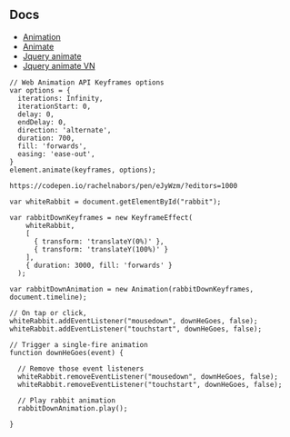 
## Docs

* [Animation](https://developer.mozilla.org/en-US/docs/Web/API/Animation/Animation)
* [Animate](https://developer.mozilla.org/en-US/docs/Web/API/Element/animate)
* [Jquery animate](https://api.jquery.com/animate/)
* [Jquery animate VN](https://hocwebchuan.com/reference/jquery/jquery_animate.php)

```
// Web Animation API Keyframes options
var options = {
  iterations: Infinity,
  iterationStart: 0,
  delay: 0,
  endDelay: 0,
  direction: 'alternate',
  duration: 700,
  fill: 'forwards',
  easing: 'ease-out',
}
element.animate(keyframes, options);
```

```
https://codepen.io/rachelnabors/pen/eJyWzm/?editors=1000

var whiteRabbit = document.getElementById("rabbit");

var rabbitDownKeyframes = new KeyframeEffect(
    whiteRabbit, 
    [
      { transform: 'translateY(0%)' }, 
      { transform: 'translateY(100%)' }
    ], 
    { duration: 3000, fill: 'forwards' }
  );

var rabbitDownAnimation = new Animation(rabbitDownKeyframes, document.timeline);

// On tap or click,
whiteRabbit.addEventListener("mousedown", downHeGoes, false);
whiteRabbit.addEventListener("touchstart", downHeGoes, false);

// Trigger a single-fire animation
function downHeGoes(event) {

  // Remove those event listeners
  whiteRabbit.removeEventListener("mousedown", downHeGoes, false);
  whiteRabbit.removeEventListener("touchstart", downHeGoes, false);  

  // Play rabbit animation
  rabbitDownAnimation.play();
    
}
```